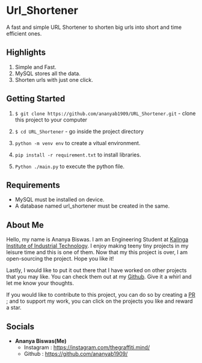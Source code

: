 # Url_Shortener
A fast and simple URL Shortener to shorten big urls into short and time efficient ones. 

## Highlights
1. Simple and Fast.
2. MySQL stores all the data.
3. Shorten urls with just one click.


## Getting Started
1. `$ git clone https://github.com/ananyab1909/URL_Shortener.git` - clone this project to your computer
2. `$ cd URL_Shortener` - go inside the project directory

3. `python -m venv env` to create a vitual environment.    
4. `pip install -r requirement.txt` to install libraries.
5. `Python ./main.py` to execute the python file.


## Requirements
- MySQL must be installed on device.
- A database named url_shortener must be created in the same.

## About Me
Hello, my name is Ananya Biswas. I am an Engineering Student at [Kalinga Institute of Industrial Technology](https://kiit.ac.in/). I enjoy making teeny tiny projects in
my leisure time and this is one of them. Now that my this project is over, I am open-sourcing the project. Hope you like it!

Lastly, I would like to put it out there that I have worked on other projects that you may like. You can check them out at my [Github](https://github.com/ananyab1909/). Give it a whirl and let me know your thoughts.

If you would like to contribute to this project, you can do so by creating a [PR](https://help.github.com/articles/about-pull-requests/) ; and to support my work, you can click on the projects you like and reward a star.

## Socials

- __Ananya Biswas(Me)__
    - Instagram : https://instagram.com/thegraffiti.mind/
    - Github : https://github.com/ananyab1909/

